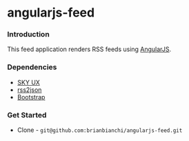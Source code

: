 # angularjs-feed
### Introduction
This feed application renders RSS feeds using [AngularJS](https://angularjs.org/).

### Dependencies
* [SKY UX](https://skyux.developer.blackbaud.com/)
* [rss2json](https://rss2json.com/)
* [Bootstrap](https://getbootstrap.com/)

### Get Started
* Clone  - `git@github.com:brianbianchi/angularjs-feed.git`